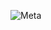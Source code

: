 ![Meta](https://github.com/OG93-COM/META-FrontEnd-Developer/assets/132763749/301ccca5-7b00-4a5b-a6cb-da19c1b4907c)
